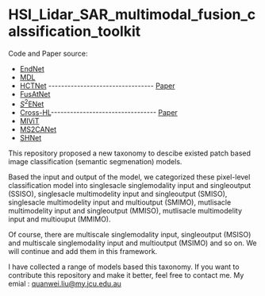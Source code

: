 # HSI_Lidar_SAR_multimodal_fusion_calssification_toolkit


Code and Paper source: 
- [EndNet](https://github.com/danfenghong/IEEE_GRSL_EndNet)
- [MDL](https://github.com/danfenghong/IEEE_TGRS_MDL-RS)
- [HCTNet](https://github.com/zgr6010/Fusion_HCT) --------------------------------- [Paper](https://ieeexplore.ieee.org/document/9999457)
- [FusAtNet](https://github.com/ShivamP1993/FusAtNet-Dual-Attention-based-SpectroSpatial-Multimodal-Fusion-Network-for-Hyperspectral-and-LiDAR-)
- [$S^2$ENet](https://github.com/likyoo/Multimodal-Remote-Sensing-Toolkit)
- [Cross-HL](https://github.com/AtriSukul1508/Cross-HL)--------------------------------- [Paper](https://ieeexplore-ieee-org.elibrary.jcu.edu.au/document/10462184)
- [MIViT](https://github.com/icey-zhang/MIViT)
- [MS2CANet](https://github.com/junhengzhu/MS2CANet)
- [SHNet](https://github.com/quanweiliu/SHNet)
  
This repository proposed a new taxonomy to descibe existed patch based image classification (semantic segmenation) models.

Based the input and output of the model, we categorized these pixel-level classification model into singlesacle singlemodality input and singleoutput (SSISO), singlesacle multimodelity input and singleoutput (SMISO), singlesacle multimodelity input and multioutput (SMIMO), mutlisacle multimodelity input and singleoutput (MMISO), mutlisacle multimodelity input and multiouput (MMIMO).

Of course, there are multiscale singlemodality input, singleoutput (MSISO) and multiscale singlemodality input and multioutput (MSIMO) and so on. We will continue and add them in this framework.

I have collected a range of models based this taxonomy. If you want to contribute this repository and make it better, feel free to contact me. My emial : quanwei.liu@my.jcu.edu.au
